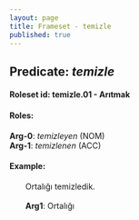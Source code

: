 ```yaml
---
layout: page
title: Frameset - temizle
published: true
---
```

<h2>Predicate: <i>temizle</i></h2>
<h4>Roleset id: temizle.01 - Arıtmak<br>
<h4>Roles:</h4>
<b>Arg-0</b>: <i>temizleyen</i>  (NOM) <br>
<b>Arg-1</b>: <i>temizlenen</i>  (ACC) <br>
<h4>Example:</h4>
&emsp;&emsp;Ortalığı temizledik.<br><br>
&emsp;&emsp;<b>Arg1</b>:  Ortalığı<br>

